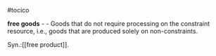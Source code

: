 #tocico

<b>free goods</b> -  - Goods that do not require processing on the constraint resource, i.e., goods that are produced solely on non-constraints. 


Syn.:[[free product]].
 


